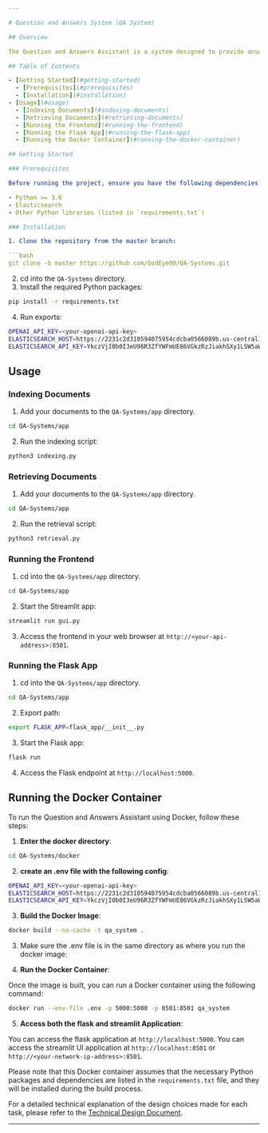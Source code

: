 ```yaml
---

# Question and Answers System (QA System)

## Overview

The Question and Answers Assistant is a system designed to provide answers to user queries based on indexed documents. It utilizes Elasticsearch for document indexing and retrieval, as well as a pre-trained language model (GPT-3.5 Turbo) for question answering.

## Table of Contents

- [Getting Started](#getting-started)
  - [Prerequisites](#prerequisites)
  - [Installation](#installation)
- [Usage](#usage)
  - [Indexing Documents](#indexing-documents)
  - [Retrieving Documents](#retrieving-documents)
  - [Running the Frontend](#running-the-frontend)
  - [Running the Flask App](#running-the-flask-app)
  - [Running the Docker Container](#running-the-docker-container)

## Getting Started

### Prerequisites

Before running the project, ensure you have the following dependencies installed:

- Python >= 3.6
- Elasticsearch
- Other Python libraries (listed in `requirements.txt`)

### Installation

1. Clone the repository from the master branch:

```bash
git clone -b master https://github.com/GodEye00/QA-Systems.git
```

2. cd into the `QA-Systems` directory.
3. Install the required Python packages:

```bash
pip install -r requirements.txt
```

4. Run exports:

```bash
OPENAI_API_KEY=<your-openai-api-key>
ELASTICSEARCH_HOST=https://2231c2d310594075954cdcba0566089b.us-central1.gcp.cloud.es.io:443
ELASTICSEARCH_API_KEY=YkczVjI0b0I3eU96R3ZfYWFmUE86VGkzRzJiakhSXy1LSW5aWjd5Z0RKZw==
```

## Usage

### Indexing Documents

1. Add your documents to the `QA-Systems/app` directory.

```bash
cd QA-Systems/app
```

2. Run the indexing script:

```bash
python3 indexing.py
```

### Retrieving Documents

1. Add your documents to the `QA-Systems/app` directory.

```bash
cd QA-Systems/app
```

2. Run the retrieval script:

```bash
python3 retrieval.py
```

### Running the Frontend

1. cd into the `QA-Systems/app` directory.

```bash
cd QA-Systems/app
```

2. Start the Streamlit app:

```bash
streamlit run gui.py
```

3. Access the frontend in your web browser at `http://<your-api-address>:8501`.

### Running the Flask App

1. cd into the `QA-Systems/app` directory.

```bash
cd QA-Systems/app
```

2. Export path:

```bash
export FLASK_APP=flask_app/__init__.py
```

3. Start the Flask app:

```bash
flask run
```

4. Access the Flask endpoint at `http://localhost:5000`.

## Running the Docker Container

To run the Question and Answers Assistant using Docker, follow these steps:

1. **Enter the docker directory**:

```bash
cd QA-Systems/docker
```

2. **create an .env file with the following config**:

```bash
OPENAI_API_KEY=<your-openai-api-key>
ELASTICSEARCH_HOST=https://2231c2d310594075954cdcba0566089b.us-central1.gcp.cloud.es.io:443
ELASTICSEARCH_API_KEY=YkczVjI0b0I3eU96R3ZfYWFmUE86VGkzRzJiakhSXy1LSW5aWjd5Z0RKZw==
```

3. **Build the Docker Image**:

```bash
docker build --no-cache -t qa_system .
```

3. Make sure the .env file is in the same directory as where you run the docker image:

4. **Run the Docker Container**:

Once the image is built, you can run a Docker container using the following command:

```bash
docker run --env-file .env -p 5000:5000 -p 8501:8501 qa_system
```

5. **Access both the flask and streamlit Application**:

You can access the flask application at `http://localhost:5000`.
You can access the streamlit UI application at `http://localhost:8501` or `http://<your-network-ip-address>:8501`.

Please note that this Docker container assumes that the necessary Python packages and dependencies are listed in the `requirements.txt` file, and they will be installed during the build process.

For a detailed technical explanation of the design choices made for each task, please refer to the [Technical Design Document](https://github.com/GodEye00/QA-Systems/blob/master/docs/technical.pdf).

--- 
```

